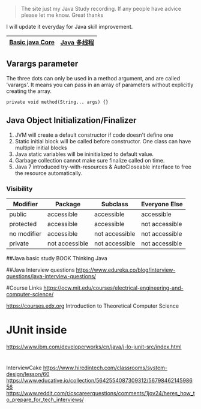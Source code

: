 >The site just my Java Study recording. If any people have advice please let me know. Great thanks

I will update it everyday for Java skill improvement.

[Basic java Core]() | [Java 多线程]()
---- | --- 
## Varargs parameter
The three dots can only be used in a method argument, and are called 'varargs'. It means you can pass in an array of parameters without explicitly creating the array.
```
private void method(String... args) {}
```

## Java Object Initialization/Finalizer
1) JVM will create a default constructor if code doesn't define one
2) Static initial block will be called before constructor. One class can have multiple initial blocks
3) Java static variables will be ininitialized to default value.
4) Garbage collection cannot make sure finalize called on time. 
5) Java 7 introduced try-with-resources & AutoCloseable interface to free the resource automatically.

### Visibility
|Modifier   | Package     | Subclass    | Everyone Else |
| ------    | ----------- | ----------- | ----------- |
| public    | accessible  |accessible   | accessible  |
| protected | accessible  | accessible  | not accessible|
| no modifier | accessible | not accessible | not accessible |
| private   | not accessible | not accessible | not accessible |

##Java basic study
BOOK Thinking Java

##Java Interview questions
https://www.edureka.co/blog/interview-questions/java-interview-questions/

#Course Links
https://ocw.mit.edu/courses/electrical-engineering-and-computer-science/

https://courses.edx.org Introduction to Theoretical Computer Science 

# JUnit inside
https://www.ibm.com/developerworks/cn/java/j-lo-junit-src/index.html


#
InterviewCake
https://www.hiredintech.com/classrooms/system-design/lesson/60
https://www.educative.io/collection/5642554087309312/5679846214598656
https://www.reddit.com/r/cscareerquestions/comments/1jov24/heres_how_to_prepare_for_tech_interviews/

